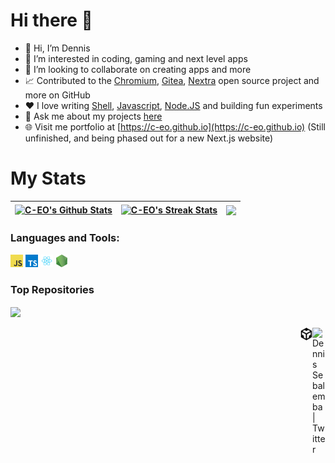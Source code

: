 # Hi there 👋

- 👋 Hi, I’m Dennis
- 👀 I’m interested in coding, gaming and next level apps
- 💞️ I’m looking to collaborate on creating apps and more
- 📈 Contributed to the [Chromium](https://github.com/chromium/chromium), [Gitea](https://github.com/go-gitea/gitea), [Nextra](https://github.com/shuding/nextra) open source project and more on GitHub
- ❤️ I love writing [Shell](https://www.gnu.org/software/bash/), [Javascript](https://www.javascript.com/), [Node.JS](nodejs.org) and building fun experiments
- 💬 Ask me about my projects [here](https://github.com/C-EO/C-EO/issues/new/choose)
- 🌐 Visit me portfolio at [https://c-eo.github.io](https://c-eo.github.io) (Still unfinished, and being phased out for a new Next.js website)

# My Stats
| <a href="https://github.com/c-eo/github-readme-stats"><img align="center" src="https://gh-readme-stats.vercel.app/api?username=C-EO&show_icons=true&include_all_commits=true&theme=dark" alt="C-EO's Github Stats" /></a> | <a href="https://git.io/streak-stats"><img align="center" src="https://github-readme-streak-stats.herokuapp.com?user=C-EO&theme=dark&date_format=M%20j%5B%2C%20Y%5D" alt="C-EO's Streak Stats" /></a> | <a href="https://github.com/c-eo/github-readme-stats"><img align="center" src="https://gh-readme-stats.vercel.app/api/top-langs/?username=C-EO&layout=compact&theme=dark&langs_count=8" /></a> |
| ------------- | ------------- | ------------- |

### Languages and Tools:
<code><img height="20" src="https://raw.githubusercontent.com/github/explore/80688e429a7d4ef2fca1e82350fe8e3517d3494d/topics/javascript/javascript.png"></code>
<code><img height="20" src="https://raw.githubusercontent.com/github/explore/80688e429a7d4ef2fca1e82350fe8e3517d3494d/topics/typescript/typescript.png"></code>
<code><img height="20" src="https://raw.githubusercontent.com/github/explore/80688e429a7d4ef2fca1e82350fe8e3517d3494d/topics/react/react.png"></code>
<code><img height="20" src="https://raw.githubusercontent.com/github/explore/80688e429a7d4ef2fca1e82350fe8e3517d3494d/topics/nodejs/nodejs.png"></code>

### Top Repositories
<a href="https://github.com/nitely-inc/nitely">
  <img align="center" src="https://gh-readme-stats.vercel.app/api/pin/?username=shuding&repo=nextra&theme=dark" />
</a>

<br />
<br />

<a href="https://twitter.com/nitely_app">
  <img align="right" alt="Dennis Sebalemba | Twitter" width="21px" src="https://raw.githubusercontent.com/anuraghazra/anuraghazra/master/assets/twitter.svg" />
</a>
<a href="https://codesandbox.io/u/C-EO">
  <img align="right" alt="Dennis Sebalemba | CodeSandbox" width="20px" src="https://raw.githubusercontent.com/anuraghazra/anuraghazra/master/assets/codesandbox.svg" />
</a>

<!---
C-EO/C-EO is a ✨ **special** ✨ repository because its `README.md` (this file) appears on your GitHub profile.
You can click the Preview link to take a look at your changes.
--->
